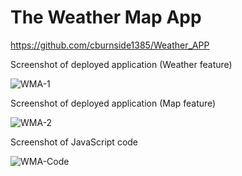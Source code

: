 # The Weather Map App

https://github.com/cburnside1385/Weather_APP



Screenshot of deployed application (Weather feature)


![WMA-1](https://user-images.githubusercontent.com/104395889/178860863-c5c23eda-a271-439a-b2d2-28351c358a55.png)



Screenshot of deployed application (Map feature)


![WMA-2](https://user-images.githubusercontent.com/104395889/178860900-d823e69f-310b-4804-ba4b-9caaa8b06272.png)



Screenshot of JavaScript code


![WMA-Code](https://user-images.githubusercontent.com/104395889/178860934-8bf478c4-7b2d-4b4a-bd6f-6181e2aa5210.png)
